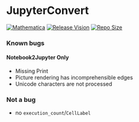# JupyterConvert

[![Mathematica](https://img.shields.io/badge/Mathematica-%E2%A9%BE11.0-brightgreen.svg)](https://www.wolfram.com/mathematica/)
[![Release Vision](https://img.shields.io/badge/release-v0.2.x-ff69b4.svg)](https://github.com/GalAster/JupyterConvert/releases)
[![Repo Size](https://img.shields.io/github/repo-size/GalAster/JupyterConvert.svg)](https://github.com/GalAster/JupyterConvert.git)

### Known bugs

#### Notebook2Jupyter Only

- Missing Print
- Picture rendering has incomprehensible edges
- Unicode characters are not processed


### Not a bug

- no `execution_count`/`CellLabel`